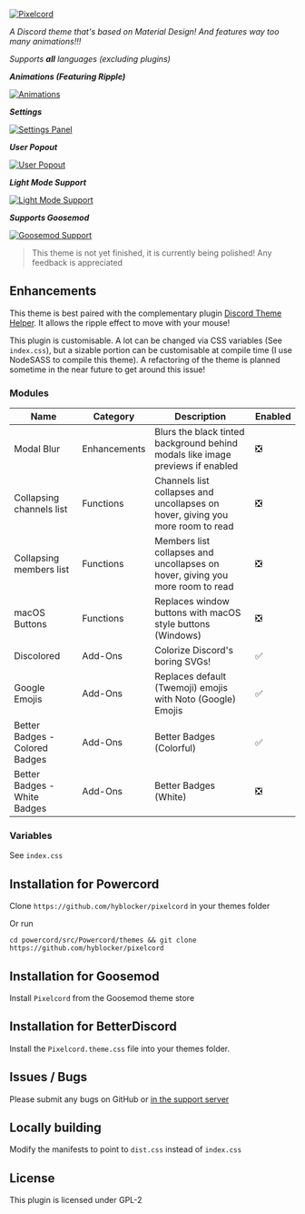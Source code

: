 [![Pixelcord](https://github.com/hyblocker/pixelcord/blob/main/screenshots/logo.png?raw=true)](https://github.com/hyblocker/pixelcord/blob/main/screenshots/logo.png?raw=true)

*A Discord theme that's based on Material Design!*
*And features way too many animations!!!*

*Supports* ***all*** *languages (excluding plugins)*

***Animations (Featuring Ripple)***

[![Animations](https://github.com/hyblocker/pixelcord/blob/main/screenshots/animations.gif?raw=true)](https://github.com/hyblocker/pixelcord/blob/main/screenshots/animations.gif?raw=true)

***Settings***

[![Settings Panel](https://github.com/hyblocker/pixelcord/blob/main/screenshots/settings.png?raw=true)](https://github.com/hyblocker/pixelcord/blob/main/screenshots/settings.png?raw=true)

***User Popout***

[![User Popout](https://github.com/hyblocker/pixelcord/blob/main/screenshots/user_popout.png?raw=true)](https://github.com/hyblocker/pixelcord/blob/main/screenshots/user_popout.png?raw=true)

***Light Mode Support***

[![Light Mode Support](https://github.com/hyblocker/pixelcord/blob/main/screenshots/light_mode.png?raw=true)](https://github.com/hyblocker/pixelcord/blob/main/screenshots/light_mode.png?raw=true)

***Supports Goosemod***

[![Goosemod Support](https://github.com/hyblocker/pixelcord/blob/main/screenshots/goosemod.png?raw=true)](https://github.com/hyblocker/pixelcord/blob/main/screenshots/goosemod.png?raw=true)

> This theme is not yet finished, it is currently being polished! Any feedback is appreciated

## Enhancements

This theme is best paired with the complementary plugin [Discord Theme Helper](https://github.com/hyblocker/discord-theme-helper). It allows the ripple effect to move with your mouse!

This plugin is customisable. A lot can be changed via CSS variables (See `index.css`), but a sizable portion can be customisable at compile time (I use NodeSASS to compile this theme). A refactoring of the theme is planned sometime in the near future to get around this issue!

### Modules

| Name                           | Category     | Description                                                  | Enabled |
| ------------------------------ | ------------ | ------------------------------------------------------------ | ------- |
| Modal Blur                     | Enhancements | Blurs the black tinted background behind modals like image previews if enabled | ❎       |
| Collapsing channels list       | Functions    | Channels list collapses and uncollapses on hover, giving you more room to read | ❎       |
| Collapsing members list        | Functions    | Members list collapses and uncollapses on hover, giving you more room to read | ❎       |
| macOS Buttons                  | Functions    | Replaces window buttons with macOS style buttons (Windows)   | ❎       |
| Discolored                     | Add-Ons      | Colorize Discord's boring SVGs!                              | ✅       |
| Google Emojis                  | Add-Ons      | Replaces default (Twemoji) emojis with Noto (Google) Emojis  | ✅       |
| Better Badges - Colored Badges | Add-Ons      | Better Badges (Colorful)                                     | ✅       |
| Better Badges - White Badges   | Add-Ons      | Better Badges (White)                                        | ❎       |

### Variables

See `index.css`

## Installation for Powercord

Clone `https://github.com/hyblocker/pixelcord` in your themes folder

Or run

```
cd powercord/src/Powercord/themes && git clone https://github.com/hyblocker/pixelcord
```

## Installation for Goosemod

Install `Pixelcord` from the Goosemod theme store

## Installation for BetterDiscord

Install the `Pixelcord.theme.css` file into your themes folder.

## Issues / Bugs

Please submit any bugs on GitHub or [in the support server](https://discord.gg/pSAfU6enyH)

## Locally building

Modify the manifests to point to `dist.css` instead of `index.css`

## License

This plugin is licensed under GPL-2

